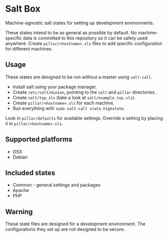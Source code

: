 # Salt Box

Machine-agnostic salt states for setting up development environments.

These states intend to be as general as possible by default. No
machine-specific data is committed to this repository so it can be
safely used anywhere. Create `pillar/<hostname>.sls` files to add
specific configuration for different machines.

## Usage

These states are designed to be run without a master using
`salt-call`.

* Install salt using your package manager.
* Create `/etc/salt/minion`, pointing to the `salt` and `pillar` directories.
* Create `salt/top.sls` (take a look at `salt/example_top.sls`).
* Create `pillar/<hostname>.sls` for each machine.
* Run everything with `sudo salt-call state.highstate`.

Look in `pillar/defaults` for available settings. Override a setting
by placing it in `pillar/<hostname>.sls`.

## Supported platforms

* OSX
* Debian

## Included states

* Common - general settings and packages
* Apache
* PHP

## Warning

These state files are designed for a development environment. The
configurations they set up are not designed to be secure.
